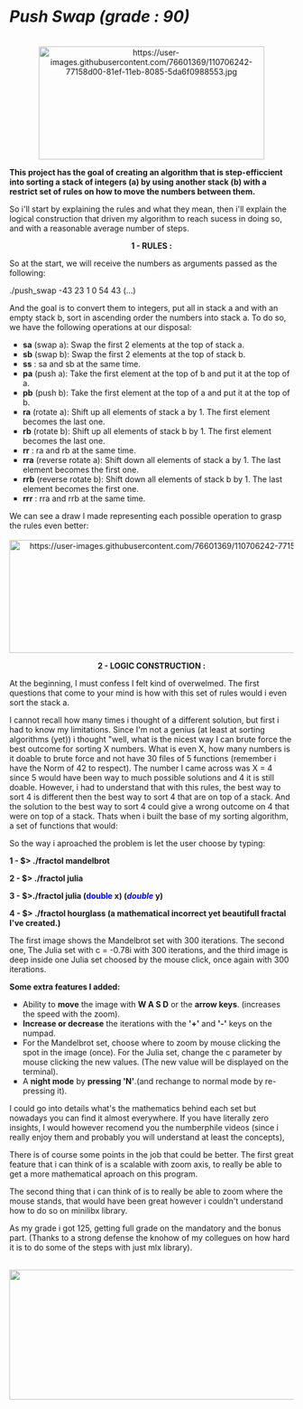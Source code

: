 <h1><em>Push Swap</em><strong><em> (grade : 90)</em></strong></h1>
<div align="center"><br /><img src="https://user-images.githubusercontent.com/76601369/110706242-77158d00-81ef-11eb-8085-5da6f0988553.jpg" alt="https://user-images.githubusercontent.com/76601369/110706242-77158d00-81ef-11eb-8085-5da6f0988553.jpg" width="400" height="200" /></div>
<p><strong>This project has the goal of creating an algorithm that is step-efficcient into sorting a stack of integers (a) by using another stack (b) with a restrict set of rules on how to move the numbers between them.</strong></p>
<p> So i'll start by explaining the rules and what they mean, then i'll explain the logical construction that driven my algorithm to reach sucess in doing so, and with a reasonable average number of steps. </p>
<p></p>
<p><strong><italic><center>1 - RULES :</center></italic></strong></p>
<p>So at the start, we will receive the numbers as arguments passed as the following:
<p><italic>./push_swap -43 23 1 0 54 43 (...)</italic></p>
And the goal is to convert them to integers, put all in stack a and with an empty stack b, sort in ascending order the numbers into stack a. To do so, we have the following operations at our disposal:
<ul style="list-style-type: square;">
<li><strong>sa</strong> (swap a): Swap the first 2 elements at the top of stack a.</li>
<li><strong>sb</strong> (swap b): Swap the first 2 elements at the top of stack b.</li>
<li><strong>ss</strong> : sa and sb at the same time.</li>
<li><strong>pa</strong> (push a): Take the first element at the top of b and put it at the top of a.</li>
<li><strong>pb</strong> (push b): Take the first element at the top of a and put it at the top of b.</li>
<li><strong>ra</strong> (rotate a): Shift up all elements of stack a by 1. The first element becomes the last one.</li>
<li><strong>rb</strong> (rotate b): Shift up all elements of stack b by 1. The first element becomes the last one.</li>
<li><strong>rr</strong> : ra and rb at the same time.</li>
<li><strong>rra</strong> (reverse rotate a): Shift down all elements of stack a by 1. The last element becomes the first one.</li>
<li><strong>rrb</strong> (reverse rotate b): Shift down all elements of stack b by 1. The last element becomes the first one.</li>
<li><strong>rrr</strong> : rra and rrb at the same time.</li>
</ul>
We can see a draw I made representing each possible operation to grasp the rules even better:
<div align="center"><br /><img src="https://user-images.githubusercontent.com/76601369/110706242-77158d00-81ef-11eb-8085-5da6f0988553.jpg" alt="https://user-images.githubusercontent.com/76601369/110706242-77158d00-81ef-11eb-8085-5da6f0988553.jpg" width="800" height="200" /></div>
<p><strong><italic><center>2 - LOGIC CONSTRUCTION :</center></italic></strong></p>
<p>At the beginning, I must confess I felt kind of overwelmed. The first questions that come to your mind is how with this set of rules would i even sort the stack a.</p>
<p>I cannot recall how many times i thought of a different solution, but first i had to know my limitations.
Since I'm not a genius (at least at sorting algorithms (yet)) i thought "well, what is the nicest way I can brute force the best outcome for sorting X numbers. What is even X, how many numbers is it doable to brute force and not have 30 files of 5 functions (remember i have the Norm of 42 to respect). The number I came across was X = 4 since 5 would have been way to much possible solutions and 4 it is still doable. However, i had to understand that with this rules, the best way to sort 4 is different then the best way to sort 4 that are on top of a stack. And the solution to the best way to sort 4 could give a wrong outcome on 4 that were on top of a stack. Thats when i built the base of my sorting algorithm, a set of functions that would:</p>
<p>So the way i aproached the problem is let the user choose by typing:</p>
<p><strong>1 - $&gt; ./fractol mandelbrot</strong></p>
<p><strong>2 - $&gt; ./fractol julia</strong></p>
<p><strong>3 - $&gt;./fractol julia (<span style="color: #0000ff;">double</span> x) (<span style="color: #0000ff;"><em>double</em></span> y)</strong></p>
<p><strong>4 - $&gt; ./fractol hourglass (a mathematical incorrect yet beautifull fractal I've created.)</strong></p>
<p>The first image shows the Mandelbrot set with 300 iterations. The second one, The Julia set with c = -0.78i with 300 iterations, and the third image is deep inside one Julia set choosed by the mouse click, once again with 300 iterations. </p>
<p><strong>Some extra features I added:</strong></p>
<ul style="list-style-type: square;">
<li>Ability to <strong>move</strong> the image with <strong>W A S D</strong> or the <strong>arrow keys</strong>. (increases the speed with the zoom).</li>
<li><strong>Increase or decrease</strong> the iterations with the <strong>'+'</strong> and <strong>'-'</strong> keys on the numpad.</li>
<li>For the Mandelbrot set, choose where to zoom by mouse clicking the spot in the image (once). For the Julia set, change the c parameter by mouse clicking the new values. (The new value will be displayed on the terminal).</li>
<li>A <strong>night mode</strong> by <strong>pressing 'N'</strong>.(and rechange to normal mode by re-pressing it).</li>
</ul>
<p>I could go into details what's the mathematics behind each set but nowadays you can find it almost everywhere. If you have literally zero insights, I would however recomend you the numberphile videos (since i really enjoy them and probably you will understand at least the concepts),</p>
<p>There is of course some points in the job that could be better. The first great feature that i can think of is a scalable with zoom axis, to really be able to get a more mathematical aproach on this program.</p>
<p>The second thing that i can think of is to really be able to zoom where the mouse stands, that would have been great however i couldn't understand how to do so on minilibx library.</p>
<p>As my grade i got 125, getting full grade on the mandatory and the bonus part. (Thanks to a strong defense the knohow of my collegues on how hard it is to do some of the steps with just mlx library).</p>
<div align="center"><br /><img src="https://user-images.githubusercontent.com/99777188/194442104-a2d55e31-9703-4c62-aa69-e91fd865dc4e.png" width="800" height="230" /></div>
